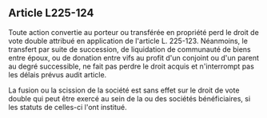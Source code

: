 Article L225-124
----
Toute action convertie au porteur ou transférée en propriété perd le droit de
vote double attribué en application de l'article L. 225-123. Néanmoins, le
transfert par suite de succession, de liquidation de communauté de biens entre
époux, ou de donation entre vifs au profit d'un conjoint ou d'un parent au degré
successible, ne fait pas perdre le droit acquis et n'interrompt pas les délais
prévus audit article.

La fusion ou la scission de la société est sans effet sur le droit de vote
double qui peut être exercé au sein de la ou des sociétés bénéficiaires, si les
statuts de celles-ci l'ont institué.

